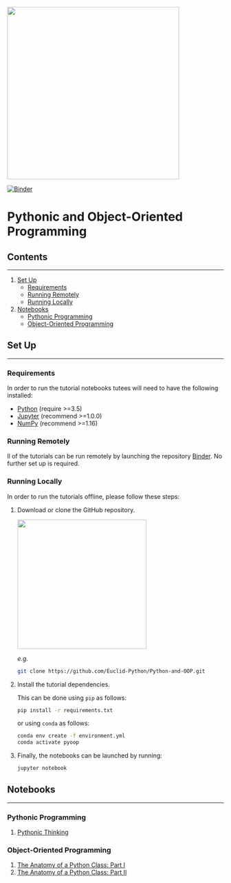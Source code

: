 <a href="http://www.cosmostat.org/" target_="blank"><img src="http://www.cosmostat.org/wp-content/uploads/2017/07/CosmoStat-Logo_WhiteBK.jpg" width="400"></a>

[![Binder](https://mybinder.org/badge_logo.svg)](https://mybinder.org/v2/gh/Euclid-Python/Python-and-OOP/master)

# Pythonic and Object-Oriented Programming

## Contents
---

1. [Set Up](#Set-Up)
   * [Requirements](#Requirements)
   * [Running Remotely](#Running-Remotely)
   * [Running Locally](#Running-Locally)
1. [Notebooks](#Notebooks)
   * [Pythonic Programming](#Pythonic-Programming)
   * [Object-Oriented Programming](#Object-Oriented-Programming)

## Set Up
---

### Requirements

In order to run the tutorial notebooks tutees will need to have the following installed:

* <a href="https://www.python.org/" target_="blank">Python</a> (require >=3.5)
* <a href="http://jupyter.org/" target_="blank">Jupyter</a> (recommend >=1.0.0)
* <a href="http://www.numpy.org/" target_="blank">NumPy</a> (recommend >=1.16)

### Running Remotely

ll of the tutorials can be run remotely by launching the repository
[Binder](https://mybinder.org/v2/gh/Euclid-Python/Python-and-OOP/master). No further set up is required.

### Running Locally

In order to run the tutorials offline, please follow these steps:

1. Download or clone the GitHub repository.

    <img src="http://www.cs.williams.edu/~dbarowy/cs334s18/assets/tutorials/github/github-clone-button.png" width="300">

    *e.g.*

    ```bash
    git clone https://github.com/Euclid-Python/Python-and-OOP.git
    ```

2. Install the tutorial dependencies.

    This can be done using `pip` as follows:

    ```bash
    pip install -r requirements.txt
    ```

      or using `conda` as follows:

    ```bash
    conda env create -f environment.yml
    conda activate pyoop
    ```

3. Finally, the notebooks can be launched by running:

    ```bash
    jupyter notebook
    ```

## Notebooks
---

### Pythonic Programming

1. [Pythonic Thinking](./Pythonic.ipynb)

### Object-Oriented Programming

1. [The Anatomy of a Python Class: Part I](./Classes_I.ipynb)
1. [The Anatomy of a Python Class: Part II](./Classes_II.ipynb)
